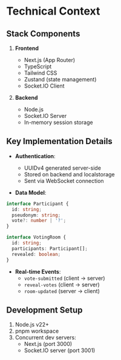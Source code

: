 # Technical Context

## Stack Components
1. **Frontend**
   - Next.js (App Router)
   - TypeScript
   - Tailwind CSS
   - Zustand (state management)
   - Socket.IO Client

2. **Backend**
   - Node.js
   - Socket.IO Server
   - In-memory session storage

## Key Implementation Details
- **Authentication**: 
  - UUIDv4 generated server-side
  - Stored on backend and localstorage
  - Sent via WebSocket connection

- **Data Model**:
```typescript
interface Participant {
  id: string;
  pseudonym: string;
  vote?: number | '?';
}

interface VotingRoom {
  id: string;
  participants: Participant[];
  revealed: boolean;
}
```

- **Real-time Events**:
  - `vote-submitted` (client → server)
  - `reveal-votes` (client → server) 
  - `room-updated` (server → client)

## Development Setup
1. Node.js v22+
2. pnpm workspace
3. Concurrent dev servers:
   - Next.js (port 3000)
   - Socket.IO server (port 3001)
